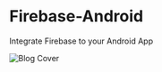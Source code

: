 # Firebase-Android
Integrate Firebase to your Android App <br>


![Blog Cover](https://user-images.githubusercontent.com/69888214/205866008-9d5ac81b-1833-401e-9654-697cd7a9ac26.png)
